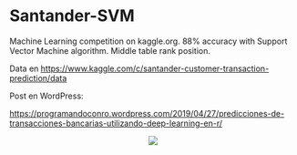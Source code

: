 # Santander-SVM

Machine Learning competition on kaggle.org. 88% accuracy with Support Vector Machine algorithm. Middle table rank position. 

Data en https://www.kaggle.com/c/santander-customer-transaction-prediction/data

Post en WordPress:

https://programandoconro.wordpress.com/2019/04/27/predicciones-de-transacciones-bancarias-utilizando-deep-learning-en-r/

<div style="text-align:center"><img src="https://programandoconro.files.wordpress.com/2019/07/cropped-net-2.png?w=300" /></div>

